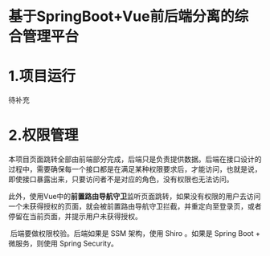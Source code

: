 # 基于SpringBoot+Vue前后端分离的综合管理平台
# 1.项目运行

待补充



# 2.权限管理

​		本项目页面跳转全部由前端部分完成，后端只是负责提供数据。后端在接口设计的过程中，需要确保每一个接口都是在满足某种权限要求后，才能访问，也就是说，即使接口暴露出来，只要访问者不是对应的角色，没有权限也无法访问。

​		此外，使用Vue中的**前置路由导航守卫**监听页面跳转，如果没有权限的用户去访问一个未获得授权的页面，就会被前置路由导航守卫拦截，并重定向至登录页，或者停留在当前页面，并提示用户未获得授权。

​		后端要做权限校验。后端如果是 SSM 架构，使用 Shiro 。如果是 Spring Boot + 微服务，则使用 Spring Security。